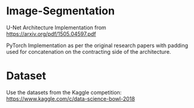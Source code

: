 # Image-Segmentation

U-Net Architecture Implementation from https://arxiv.org/pdf/1505.04597.pdf


PyTorch Implementation as per the original research papers with padding used for concatenation on the contracting side of the architecture.


# Dataset

Use the datasets from the Kaggle competition: https://www.kaggle.com/c/data-science-bowl-2018
